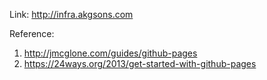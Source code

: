 Link: http://infra.akgsons.com


Reference: 

1. http://jmcglone.com/guides/github-pages
2. https://24ways.org/2013/get-started-with-github-pages
